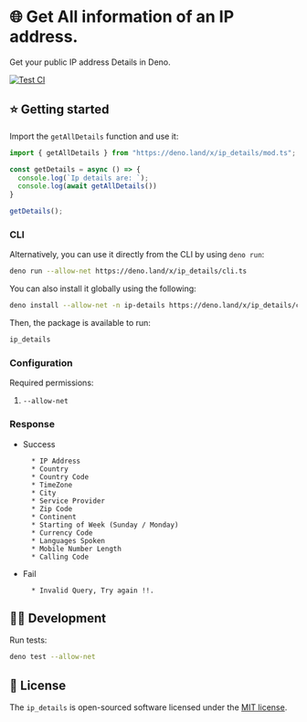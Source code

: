 # 🌐 Get All information of an IP address.

Get your public IP address Details in Deno.

[![Test CI](https://github.com/denorg/get-ip/workflows/Test%20CI/badge.svg)](https://github.com/denorg/get-ip/actions)

## ⭐ Getting started

Import the `getAllDetails` function and use it:

```ts
import { getAllDetails } from "https://deno.land/x/ip_details/mod.ts";

const getDetails = async () => {
  console.log(`Ip details are: `);
  console.log(await getAllDetails())
}

getDetails();
```

### CLI

Alternatively, you can use it directly from the CLI by using `deno run`:

```bash
deno run --allow-net https://deno.land/x/ip_details/cli.ts
```

You can also install it globally using the following:

```bash
deno install --allow-net -n ip-details https://deno.land/x/ip_details/cli.ts
```

Then, the package is available to run:

```bash
ip_details
```

### Configuration

Required permissions:

1. `--allow-net`

### Response
  * Success

          * IP Address
          * Country
          * Country Code
          * TimeZone
          * City
          * Service Provider
          * Zip Code
          * Continent
          * Starting of Week (Sunday / Monday)
          * Currency Code
          * Languages Spoken
          * Mobile Number Length
          * Calling Code

  * Fail

          * Invalid Query, Try again !!.


## 👩‍💻 Development

Run tests:

```bash
deno test --allow-net
```

## 📄 License

The `ip_details` is open-sourced software licensed under the [MIT license](http://opensource.org/licenses/MIT).
